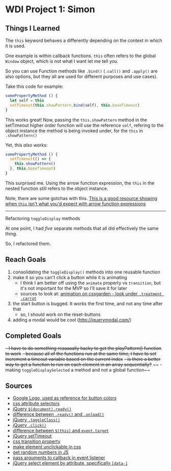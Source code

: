 # WDI Project 1: Simon

## Things I Learned
The `this` keyword behaves a differently depending on the context in which it is used.

One example is within callback functions. `this` often refers to the global `Window` object, which is not what I want let me tell you.

So you can use Function methods like `.bind()` (`.call()` and `.apply()` are also options, but they all are used for different purposes and use cases).

Take this code for example:
```js
somePropertyMethod () {
  let self = this
  setTimeout(this.showPattern.bind(self), this.baseTimeout)
}
```

This works great! Now, passing the `this.showPattern` method in the setTimeout higher order function will use the reference `self`, refering to the object instance the method is being invoked under, for the `this` in `.showPattern()`

Yet, this _also_ works:
```js
somePropertyMethod () {
  setTimeout(() => {
    this.showPattern()
  }, this.baseTimeout)
}
```

This surprised me. Using the arrow function expression, the `this` in the nested function still refers to the object instance.

Note, there are some gotchas with this. [This is a good resource showing when `this` isn't what you'd expect with arrow function expressions](https://derickbailey.com/2015/09/28/do-es6-arrow-functions-really-solve-this-in-javascript/)

---
Refactoring `toggleDisplay` methods

At one point, I had *five* separate methods that all did effectively the same thing.

So, I refactored them.

## Reach Goals
1. consolidating the `toggleDisplay()` methods into one reusable function
2. make it so you can't click a button while it is animating
   - I think I am better off using the `animate` property vs `transition`, but it's not important for the MVP so I'll save it for later
   - sources to look at: [animation on cssgarden - look under `.treatment .carrot`](http://cssgridgarden.com/)
3. the start button is bugged. It works the first time, and not any time after that
   - so, I should work on the reset-buttons
4. adding a modal would be cool (http://jquerymodal.com/)

## Completed Goals
~~- I have to do something reaaaaally hacky to get the playPattern() function to work~~
    ~~- because all of the functions run at the same time, I have to set increment a timeout variable based on the current index~~
    ~~- is there a better way to get a function to run on each element in an array sequentially?~~
~~ - making `toggleDisplaySelected` a method and not a global function~~

## Sources
- [Google Logo, used as reference for button colors](https://en.wikipedia.org/wiki/Google_logo#/media/File:Google-favicon-2015.png)
- [css attribute selectors](https://www.w3schools.com/css/css_attribute_selectors.asp)
- [jQuery `$(document).ready()`](https://learn.jquery.com/using-jquery-core/document-ready/)
- [difference between `.ready()` and `.onload()`](https://stackoverflow.com/a/3698214)
- [jQuery `.toggleClass()`](https://api.jquery.com/toggleclass/)
- [jQuery `.click()`](https://api.jquery.com/click/)
- [difference between `$(this)` and `event.target`](https://stackoverflow.com/a/21667010)
- [jQuery setTimeout](https://www.sitepoint.com/jquery-settimeout-function-examples/)
- [css transition property](https://developer.mozilla.org/en-US/docs/Web/CSS/CSS_Transitions/Using_CSS_transitions)
- [make element unclickable in css](https://stackoverflow.com/a/37216892)
- [get random numbers in JS](https://developer.mozilla.org/en-US/docs/Web/JavaScript/Reference/Global_Objects/Math/random)
- [pass arguments to callback in event listener](https://stackoverflow.com/a/979344)
- [jQuery select element by attribute, specifically `[data-]`](https://stackoverflow.com/a/29906777)

